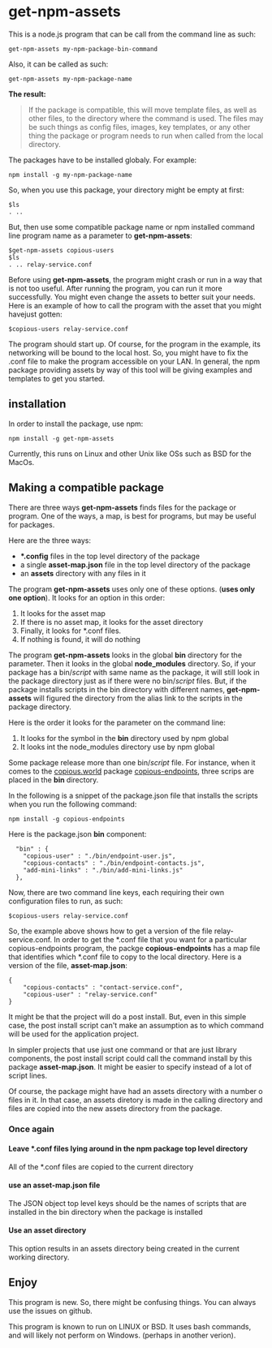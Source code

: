 # get-npm-assets
 
This is a node.js program that can be call from the command line as such:

```
get-npm-assets my-npm-package-bin-command
```

Also, it can be called as such:

```
get-npm-assets my-npm-package-name
```

**The result:**
> If the package is compatible, this will move template files, as well as other files, to the directory where the command is used. The files may be such things as config files, images, key templates, or any other thing the package or program needs to run when called from the local directory.

The packages have to be installed globaly. For example: 

```
npm install -g my-npm-package-name
```

So, when you use this package, your directory might be empty at first:

```
$ls
. ..
```

But, then use some compatible package name or npm installed command line program name as a parameter to **get-npm-assets**:

```
$get-npm-assets copious-users
$ls
. .. relay-service.conf
```

Before using **get-npm-assets**, the program might crash or run in a way that is not too useful. After running the program, you can run it more successfully. You might even change the assets to better suit your needs. Here is an example of how to call the program with the asset that you might havejust gotten:

```
$copious-users relay-service.conf
```

The program should start up. Of course, for the program in the example, its networking will be bound to the local host. So, you might have to fix the .conf file to make the program accessible on your LAN. In general, the npm package providing assets by way of this tool will be giving examples and templates to get you started. 

## installation

In order to install the package, use npm:

```
npm install -g get-npm-assets
```

Currently, this runs on Linux and other Unix like OSs such as BSD for the MacOs.

## Making a compatible package


There are three ways **get-npm-assets** finds files for the package or program. One of the ways, a map, is best for programs, but may be useful for packages.

Here are the three ways:

* **\*.config** files in the top level directory of the package
* a single **asset-map.json** file in the top level directory of the package
* an **assets** directory with any files in it

The program **get-npm-assets** uses only one of these options. (**uses only one option**). It looks for an option in this order:

1. It looks for the asset map
2. If there is no asset map, it looks for the asset directory
3. Finally, it looks for \*.conf files.
4. If nothing is found, it will do nothing

The program **get-npm-assets** looks in the global **bin** directory for the parameter. Then it looks in the global **node_modules** directory. So, if your package has a bin/*script* with same name as the package, it will still look in the package directory just as if there were no bin/*script* files. But, if the package installs scripts in the bin directory with different names, **get-npm-assets** will figured the directory from the alias link to the scripts in the package directory.

Here is the order it looks for the parameter on the command line:

1. It looks for the symbol in the **bin** directory used by npm global
2. It looks int the node_modules directory use by npm global

Some package release more than one bin/*script* file. For instance, when it comes to the [copious.world](http://www.copious.world) package [copious-endpoints](https://www.npmjs.com/package/copious-endpoints), three scrips are placed in the **bin** directory.

In the following is a snippet of the package.json file that installs the scripts when you run the following command:

```
npm install -g copious-endpoints
```

Here is the package.json **bin** component:

```
  "bin" : {
    "copious-user" : "./bin/endpoint-user.js",
    "copious-contacts" : "./bin/endpoint-contacts.js",
    "add-mini-links" : "./bin/add-mini-links.js"
  },
```

Now, there are two command line keys, each requiring their own configuration files to run, as such:

```
$copious-users relay-service.conf
```

So, the example above shows how to get a version of the file relay-service.conf. In order to get the \*.conf file that you want for a particular copious-endpoints program, the packge **copious-endpoints** has a map file that identifies which *.conf file to copy to the local directory. Here is a version of the file, **asset-map.json**: 

```
{
    "copious-contacts" : "contact-service.conf",
    "copious-user" : "relay-service.conf"
}
```

It might be that the project will do a post install. But, even in this simple case, the post install script can't make an assumption as to which command will be used for the application project. 

In simpler projects that use just one command or that are just library components, the post install script could call the command install by this package **asset-map.json**. It might be easier to specify instead of a lot of script lines. 

Of course, the package might have had an assets directory with a number o files in it. In that case, an assets diretory is made in the calling directory and files are copied into the new assets directory from the package.

### Once again

#### Leave \*.conf files lying around in the npm package top level directory

All of the \*.conf files are copied to the current directory

#### use an asset-map.json file

The JSON object top level keys should be the names of scripts that are installed in the bin directory when the package is installed

#### Use an asset directory

This option results in an assets directory being created in the current working directory.

## Enjoy

This program is new. So, there might be confusing things. You can always use the issues on github.

This program is known to run on LINUX or BSD. It uses bash commands, and will likely not perform on Windows. (perhaps in another verion).




